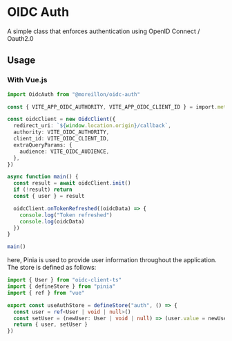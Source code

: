 # OIDC Auth

A simple class that enforces authentication using OpenID Connect / Oauth2.0

## Usage

### With Vue.js

```ts
import OidcAuth from "@moreillon/oidc-auth"

const { VITE_APP_OIDC_AUTHORITY, VITE_APP_OIDC_CLIENT_ID } = import.meta.env

const oidcClient = new OidcClient({
  redirect_uri: `${window.location.origin}/callback`,
  authority: VITE_OIDC_AUTHORITY,
  client_id: VITE_OIDC_CLIENT_ID,
  extraQueryParams: {
    audience: VITE_OIDC_AUDIENCE,
  },
})

async function main() {
  const result = await oidcClient.init()
  if (!result) return
  const { user } = result

  oidcClient.onTokenRefreshed((oidcData) => {
    console.log("Token refreshed")
    console.log(oidcData)
  })
}

main()
```

here, Pinia is used to provide user information throughout the application. The store is defined as follows:

```ts
import { User } from "oidc-client-ts"
import { defineStore } from "pinia"
import { ref } from "vue"

export const useAuthStore = defineStore("auth", () => {
  const user = ref<User | void | null>()
  const setUser = (newUser: User | void | null) => (user.value = newUser)
  return { user, setUser }
})
```
